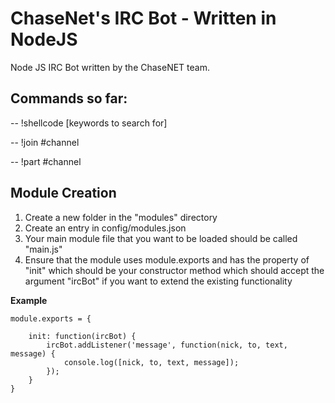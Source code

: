 ChaseNet's IRC Bot - Written in NodeJS
================

Node JS IRC Bot written by the ChaseNET team.

Commands so far:
----------------
-- !shellcode [keywords to search for]

-- !join #channel

-- !part #channel



Module Creation
----------------
1. Create a new folder in the "modules" directory
2. Create an entry in config/modules.json
3. Your main module file that you want to be loaded should be called "main.js"
4. Ensure that the module uses module.exports and has the property of "init" which should be your constructor method which should accept the argument "ircBot" if you want to extend the existing functionality

**Example**

    module.exports = {

        init: function(ircBot) {
            ircBot.addListener('message', function(nick, to, text, message) {
                console.log([nick, to, text, message]);
            });
        }
    }
